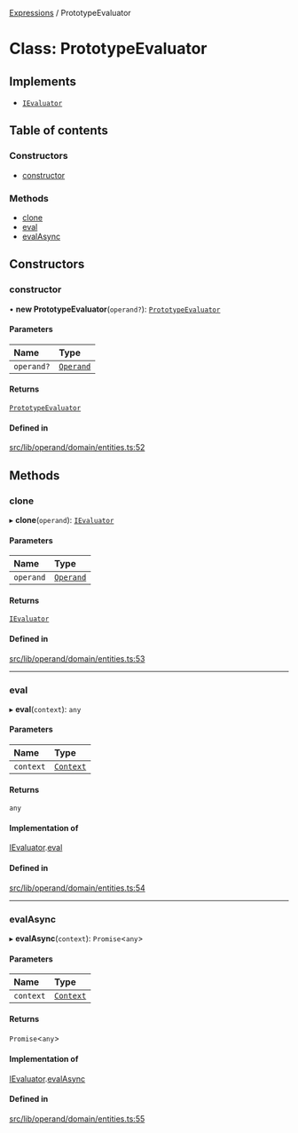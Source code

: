 [Expressions](../README.md) / PrototypeEvaluator

# Class: PrototypeEvaluator

## Implements

- [`IEvaluator`](../interfaces/IEvaluator.md)

## Table of contents

### Constructors

- [constructor](PrototypeEvaluator.md#constructor)

### Methods

- [clone](PrototypeEvaluator.md#clone)
- [eval](PrototypeEvaluator.md#eval)
- [evalAsync](PrototypeEvaluator.md#evalasync)

## Constructors

### constructor

• **new PrototypeEvaluator**(`operand?`): [`PrototypeEvaluator`](PrototypeEvaluator.md)

#### Parameters

| Name | Type |
| :------ | :------ |
| `operand?` | [`Operand`](Operand.md) |

#### Returns

[`PrototypeEvaluator`](PrototypeEvaluator.md)

#### Defined in

[src/lib/operand/domain/entities.ts:52](https://github.com/data7expressions/3xpr/blob/2bf95c0/src/lib/operand/domain/entities.ts#L52)

## Methods

### clone

▸ **clone**(`operand`): [`IEvaluator`](../interfaces/IEvaluator.md)

#### Parameters

| Name | Type |
| :------ | :------ |
| `operand` | [`Operand`](Operand.md) |

#### Returns

[`IEvaluator`](../interfaces/IEvaluator.md)

#### Defined in

[src/lib/operand/domain/entities.ts:53](https://github.com/data7expressions/3xpr/blob/2bf95c0/src/lib/operand/domain/entities.ts#L53)

___

### eval

▸ **eval**(`context`): `any`

#### Parameters

| Name | Type |
| :------ | :------ |
| `context` | [`Context`](Context.md) |

#### Returns

`any`

#### Implementation of

[IEvaluator](../interfaces/IEvaluator.md).[eval](../interfaces/IEvaluator.md#eval)

#### Defined in

[src/lib/operand/domain/entities.ts:54](https://github.com/data7expressions/3xpr/blob/2bf95c0/src/lib/operand/domain/entities.ts#L54)

___

### evalAsync

▸ **evalAsync**(`context`): `Promise`\<`any`\>

#### Parameters

| Name | Type |
| :------ | :------ |
| `context` | [`Context`](Context.md) |

#### Returns

`Promise`\<`any`\>

#### Implementation of

[IEvaluator](../interfaces/IEvaluator.md).[evalAsync](../interfaces/IEvaluator.md#evalasync)

#### Defined in

[src/lib/operand/domain/entities.ts:55](https://github.com/data7expressions/3xpr/blob/2bf95c0/src/lib/operand/domain/entities.ts#L55)
